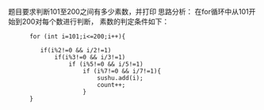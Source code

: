  题目要求判断101至200之间有多少素数，并打印
 思路分析：
 在for循环中从101开始到200对每个数进行判断，
 素数的判定条件如下：
 
          for (int i=101;i<=200;i++){
 
             if(i%2!=0 && i/2!=1)
                 if(i%3!=0 && i/3!=1)
                     if (i%5!=0 && i/5!=1)
                         if (i%7!=0 && i/7!=1){
                             sushu.add(i);
                             count++;
                         }
          }